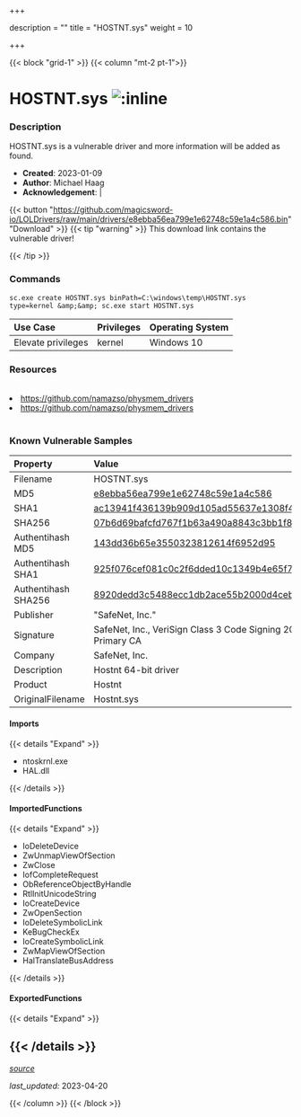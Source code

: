 +++

description = ""
title = "HOSTNT.sys"
weight = 10

+++


{{< block "grid-1" >}}
{{< column "mt-2 pt-1">}}


# HOSTNT.sys ![:inline](/images/twitter_verified.png) 


### Description

HOSTNT.sys is a vulnerable driver and more information will be added as found.

- **Created**: 2023-01-09
- **Author**: Michael Haag
- **Acknowledgement**:  | [](https://twitter.com/)

{{< button "https://github.com/magicsword-io/LOLDrivers/raw/main/drivers/e8ebba56ea799e1e62748c59e1a4c586.bin" "Download" >}}
{{< tip "warning" >}}
This download link contains the vulnerable driver!

{{< /tip >}}

### Commands

```
sc.exe create HOSTNT.sys binPath=C:\windows\temp\HOSTNT.sys type=kernel &amp;&amp; sc.exe start HOSTNT.sys
```

| Use Case | Privileges | Operating System | 
|:---- | ---- | ---- |
| Elevate privileges | kernel | Windows 10 |

### Resources
<br>
<li><a href=" https://github.com/namazso/physmem_drivers"> https://github.com/namazso/physmem_drivers</a></li>
<li><a href="https://github.com/namazso/physmem_drivers">https://github.com/namazso/physmem_drivers</a></li>
<br>

### Known Vulnerable Samples

| Property           | Value |
|:-------------------|:------|
| Filename           | HOSTNT.sys |
| MD5                | [e8ebba56ea799e1e62748c59e1a4c586](https://www.virustotal.com/gui/file/e8ebba56ea799e1e62748c59e1a4c586) |
| SHA1               | [ac13941f436139b909d105ad55637e1308f49d9a](https://www.virustotal.com/gui/file/ac13941f436139b909d105ad55637e1308f49d9a) |
| SHA256             | [07b6d69bafcfd767f1b63a490a8843c3bb1f8e1bbea56176109b5743c8f7d357](https://www.virustotal.com/gui/file/07b6d69bafcfd767f1b63a490a8843c3bb1f8e1bbea56176109b5743c8f7d357) |
| Authentihash MD5   | [143dd36b65e3550323812614f6952d95](https://www.virustotal.com/gui/search/authentihash%253A143dd36b65e3550323812614f6952d95) |
| Authentihash SHA1  | [925f076cef081c0c2f6dded10c1349b4e65f7dde](https://www.virustotal.com/gui/search/authentihash%253A925f076cef081c0c2f6dded10c1349b4e65f7dde) |
| Authentihash SHA256| [8920dedd3c5488ecc1db2ace55b2000d4cebf899c5e591b429d3f7767eee2216](https://www.virustotal.com/gui/search/authentihash%253A8920dedd3c5488ecc1db2ace55b2000d4cebf899c5e591b429d3f7767eee2216) |
| Publisher         | &#34;SafeNet, Inc.&#34; |
| Signature         | SafeNet, Inc., VeriSign Class 3 Code Signing 2004 CA, VeriSign Class 3 Public Primary CA   |
| Company           | SafeNet, Inc. |
| Description       | Hostnt 64-bit driver |
| Product           | Hostnt |
| OriginalFilename  | Hostnt.sys |


#### Imports
{{< details "Expand" >}}
* ntoskrnl.exe
* HAL.dll

{{< /details >}}
#### ImportedFunctions
{{< details "Expand" >}}
* IoDeleteDevice
* ZwUnmapViewOfSection
* ZwClose
* IofCompleteRequest
* ObReferenceObjectByHandle
* RtlInitUnicodeString
* IoCreateDevice
* ZwOpenSection
* IoDeleteSymbolicLink
* KeBugCheckEx
* IoCreateSymbolicLink
* ZwMapViewOfSection
* HalTranslateBusAddress

{{< /details >}}
#### ExportedFunctions
{{< details "Expand" >}}

{{< /details >}}
-----



[*source*](https://github.com/magicsword-io/LOLDrivers/tree/main/yaml/hostnt.yaml)

*last_updated:* 2023-04-20








{{< /column >}}
{{< /block >}}
